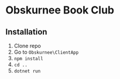 # Obskurnee Book Club

## Installation 

1. Clone repo
2. Go to `Obskurnee\ClientApp`
3. `npm install`
4. `cd ..`
5. `dotnet run`


